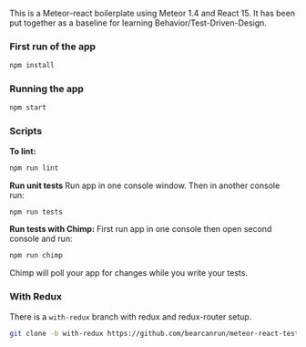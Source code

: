 This is a Meteor-react boilerplate using Meteor 1.4 and React 15. It has been put together as a baseline for learning Behavior/Test-Driven-Design.

### First run of the app

```bash
npm install
```
### Running the app

```bash
npm start
```

### Scripts

**To lint:**
```bash
npm run lint
```

**Run unit tests**
Run app in one console window.
Then in another console run:
```bash
npm run tests
```

**Run tests with Chimp:**
First run app in one console then open second console and run:
```bash
npm run chimp
```
Chimp will poll your app for changes while you write your tests.

### With Redux
There is a `with-redux` branch with redux and redux-router setup.
```bash
git clone -b with-redux https://github.com/bearcanrun/meteor-react-testing.git
```
